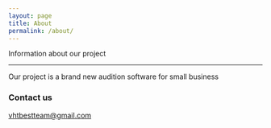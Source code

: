 ```yaml
---
layout: page
title: About
permalink: /about/
---
```


Information about our project

___

Our project is a brand new audition software for small business

### Contact us

[vhtbestteam@gmail.com](mailto:vhtbestteam@gmail.com)
